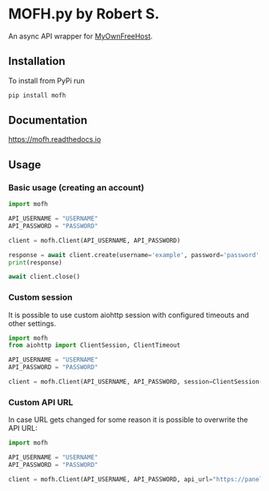 # MOFH.py by Robert S.
An async API wrapper for [MyOwnFreeHost](https://myownfreehost.net).

## Installation

To install from PyPi run
```bash
pip install mofh
```

## Documentation

https://mofh.readthedocs.io

## Usage

### Basic usage (creating an account)
```python
import mofh

API_USERNAME = "USERNAME"
API_PASSWORD = "PASSWORD"

client = mofh.Client(API_USERNAME, API_PASSWORD)

response = await client.create(username='example', password='password', contactemail='example@example.com', domain='subdomain.example.com', plan='MyAwesomePlan')
print(response)

await client.close()
```

### Custom session

It is possible to use custom aiohttp session with configured timeouts and other settings.
```python
import mofh
from aiohttp import ClientSession, ClientTimeout

API_USERNAME = "USERNAME"
API_PASSWORD = "PASSWORD"

client = mofh.Client(API_USERNAME, API_PASSWORD, session=ClientSession(timeout=ClientTimeout))
```

### Custom API URL

In case URL gets changed for some reason  it is possible to overwrite the API URL:

```python
import mofh

API_USERNAME = "USERNAME"
API_PASSWORD = "PASSWORD"

client = mofh.Client(API_USERNAME, API_PASSWORD, api_url="https://panel.myownfreehost.net:2087/xml-api/")
```